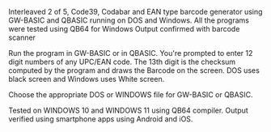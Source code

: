 Interleaved 2 of 5, Code39, Codabar and EAN type barcode generator using GW-BASIC and QBASIC running on DOS and Windows. All the programs were tested using QB64 for Windows  Output confirmed with barcode scanner  

Run the program in GW-BASIC or in QBASIC. You're prompted to enter 12 digit numbers of any UPC/EAN code. The 13th digit is the checksum computed by the program and draws the Barcode on the screen. DOS uses black screen and Windows uses White screen.

Choose the appropriate DOS or WINDOWS file for GW-BASIC or QBASIC. 

Tested on WINDOWS 10 and WINDOWS 11 using QB64 compiler. Output verified using smartphone apps using Android and iOS.
